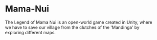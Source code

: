 # Mama-Nui
The Legend of Mama Nui is an open-world game created in Unity, where we have to save our village from the clutches of the 'Mandinga' by exploring different maps.
